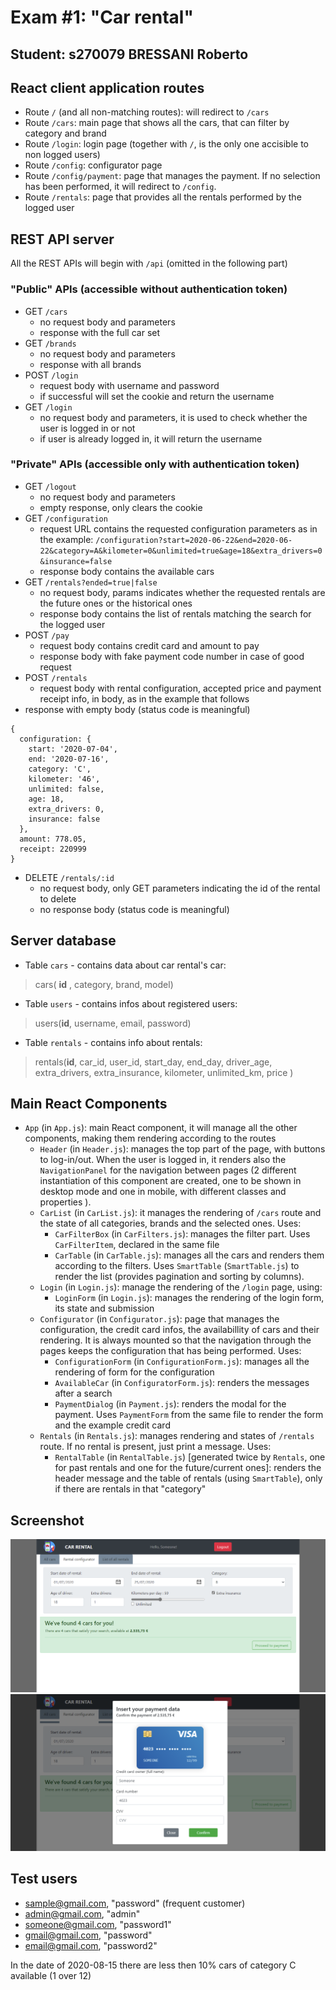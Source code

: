 # Exam #1: "Car rental"
## Student: s270079 BRESSANI Roberto

## React client application routes

- Route `/` (and all non-matching routes):  will redirect to `/cars`
- Route `/cars`: main page that shows all the cars, that can filter by category and brand
- Route `/login`: login page (together with `/`, is the only one accisible to non logged users)
- Route `/config`: configurator page
- Route `/config/payment`: page that manages the payment. If no selection has been performed, it will redirect to `/config`.
- Route `/rentals`: page that provides all the rentals performed by the logged user


## REST API server

All the REST APIs will begin with `/api` (omitted in the following part)


### "Public" APIs (accessible without authentication token)

- GET `/cars` 
  - no request body and parameters
  - response with the full car set
- GET `/brands`
  - no request body and parameters
  - response with all brands
- POST `/login`
  - request body with username and password
  - if successful will set the cookie and return the username
- GET `/login`
  - no request body and parameters, it is used to check whether the user is logged in or not
  - if user is already  logged in, it will return the username

### "Private" APIs (accessible only with authentication token)

- GET `/logout`
  - no request body and parameters
  - empty response, only clears the cookie
- GET `/configuration` 
  - request URL contains the requested configuration parameters as in the example:
`/configuration?start=2020-06-22&end=2020-06-22&category=A&kilometer=0&unlimited=true&age=18&extra_drivers=0&insurance=false`
  - response body contains the available cars
- GET `/rentals?ended=true|false` 
  - no request body, params indicates whether the requested rentals are the future ones or the historical ones
  - response body contains the list of rentals matching the search for the logged user
- POST `/pay`
  - request body contains credit card and amount to pay
  - response body with fake payment code number in case of good request
- POST `/rentals` 
  - request body with rental configuration, accepted price and payment receipt info, in body, as in the example that follows
-  response with empty body (status code is meaningful)
```
{
  configuration: {
    start: '2020-07-04',
    end: '2020-07-16',
    category: 'C',
    kilometer: '46',
    unlimited: false,
    age: 18,
    extra_drivers: 0,
    insurance: false
  },
  amount: 778.05,
  receipt: 220999
}
```
 
- DELETE `/rentals/:id`
  - no request body, only GET parameters indicating the id of the rental to delete
  - no response body (status code is meaningful)

## Server database

- Table `cars` - contains data about car rental's car:
 >cars(	__id__ , category, brand, model)
- Table `users` - contains infos about registered users:
 > users(__id__, username, email,  password)
- Table `rentals` - contains info about rentals:
 > rentals(__id__, car_id, user_id, start_day, end_day, driver_age, extra_drivers, extra_insurance, kilometer, unlimited_km, price )


## Main React Components

- `App` (in `App.js`): main React component, it will manage all the other components, making them rendering according to the routes
  - `Header` (in `Header.js`): manages the top part of the page, with buttons to log-in/out. When the user is logged in, it renders also the `NavigationPanel` for the navigation between pages (2 different instantiation of this component are created, one to be shown in desktop mode and one in mobile, with different classes and properties ).
  - `CarList` (in `CarList.js`): it manages the rendering of `/cars` route and the state of all categories, brands and the selected ones. Uses:
    - `CarFilterBox` (in `CarFilters.js`): manages the filter part. Uses `CarFilterItem`, declared in the same file
    - `CarTable` (in `CarTable.js`): manages all the cars and renders them according to the filters. Uses `SmartTable` (`SmartTable.js`) to render the list (provides pagination and sorting by columns).
  - `Login` (in `Login.js`): manage the rendering of the `/login` page, using:
    - `LoginForm` (in `Login.js`): manages the rendering of the login form, its state and submission
  -  `Configurator` (in `Configurator.js`): page that manages the configuration, the credit card infos, the availabillity of cars and their rendering. It is always mounted so that the navigation through the pages keeps the configuration that has being performed. Uses:
      - `ConfigurationForm` (in `ConfigurationForm.js`): manages all the rendering of form for the configuration
      -  `AvailableCar` (in `ConfiguratorForm.js`): renders the messages after a search
      - `PaymentDialog` (in `Payment.js`): renders the modal for the payment. Uses `PaymentForm` from the same file to render the form and the example credit card
  - `Rentals` (in `Rentals.js`): manages rendering and states of `/rentals` route. If no rental is present, just print a message. Uses:
     - `RentalTable` (in `RentalTable.js`) [generated twice by `Rentals`, one for past rentals and one for the future/current ones]: renders the header message and the table of rentals (using `SmartTable`), only if there are rentals in that "category"

## Screenshot


![Configurator Screenshot](./img/screenshot.jpg)
![Configurator PaymentForm Screenshot](./img/screenshot_payment.jpg)

## Test users

* sample@gmail.com, "password" (frequent customer)
* admin@gmail.com, "admin"
* someone@gmail.com, "password1"
* gmail@gmail.com, "password"
* email@gmail.com, "password2" 

In the date of 2020-08-15 there are less then 10% cars of category C available (1 over 12)
